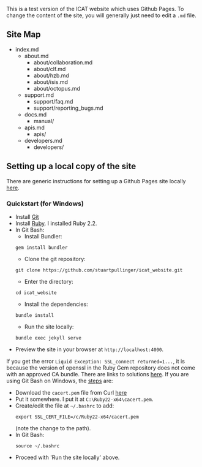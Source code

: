 This is a test version of the ICAT website which uses Github Pages. To change the content of the site, you will generally just need to edit a `.md` file.

## Site Map
- index.md
  - about.md
    - about/collaboration.md
    - about/clf.md
    - about/hzb.md
    - about/isis.md
    - about/octopus.md
  - support.md
    - support/faq.md
    - support/reporting_bugs.md
  - docs.md
    - manual/
  - apis.md
    - apis/
  - developers.md
    - developers/

## Setting up a local copy of the site
There are generic instructions for setting up a Github Pages site locally [here](https://help.github.com/articles/setting-up-your-github-pages-site-locally-with-jekyll/).

### Quickstart (for Windows)
- Install [Git](https://git-for-windows.github.io/)
- Install [Ruby](https://rubyinstaller.org/). I installed Ruby 2.2.
- In Git Bash:
  - Install Bundler:
  ```Shell
  gem install bundler
  ```
  - Clone the git repository:
  ```Shell
  git clone https://github.com/stuartpullinger/icat_website.git
  ```
  - Enter the directory:
  ```Shell
  cd icat_website
  ```
  - Install the dependencies:
  ```Shell
  bundle install
  ```
  - Run the site locally:
  ```Shell
  bundle exec jekyll serve
  ```
- Preview the site in your browser at `http://localhost:4000`.

If you get the error `Liquid Exception: SSL_connect returned=1...`, it is because the version of openssl in the Ruby Gem repository does not come with an approved CA bundle. There are links to solutions [here](https://github.com/arshad/Google-Form-Octopress/issues/1). If you are using Git Bash on Windows, the [steps](https://gist.github.com/fnichol/867550) are:
- Download the `cacert.pem` file from Curl [here](http://curl.haxx.se/ca/cacert.pem)
- Put it somewhere. I put it at `C:\Ruby22-x64\cacert.pem`.
- Create/edit the file at `~/.bashrc` to add:
  ```Shell
  export SSL_CERT_FILE=/c/Ruby22-x64/cacert.pem
  ```
  (note the change to the path). 
- In Git Bash:
  ```Shell
  source ~/.bashrc
  ```
- Proceed with 'Run the site locally' above.
